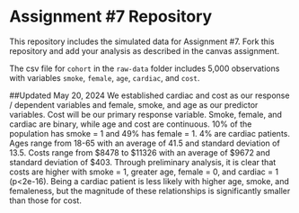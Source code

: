 # Assignment #7 Repository

This repository includes the simulated data for Assignment #7. Fork this repository and add your analysis as described in the canvas assignment.

The csv file for `cohort` in the `raw-data` folder includes 5,000 observations with variables `smoke`, `female`, `age`, `cardiac`, and `cost`.

##Updated May 20, 2024
We established cardiac and cost as our response / dependent variables and female, smoke, and age as our predictor variables. Cost will be our primary response variable. Smoke, female, and cardiac are binary, while age and cost are continuous. 10% of the population has smoke = 1 and 49% has female = 1. 4% are cardiac patients. Ages range from 18-65 with an average of 41.5 and standard deviation of 13.5. Costs range from $8478 to $11326 with an average of $9672 and standard deviation of $403.
Through preliminary analysis, it is clear that costs are higher with smoke = 1, greater age, female = 0, and cardiac = 1 (p<2e-16). Being a cardiac patient is less likely with higher age, smoke, and femaleness, but the magnitude of these relationships is significantly smaller than those for cost.
